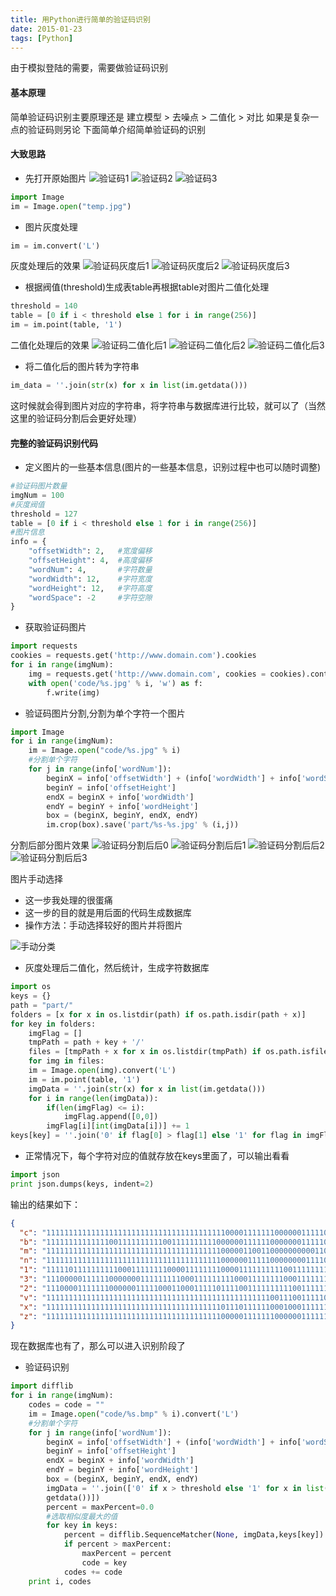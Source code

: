 ```yaml
---
title: 用Python进行简单的验证码识别
date: 2015-01-23
tags: [Python]
---
```


由于模拟登陆的需要，需要做验证码识别

#### **基本原理**

简单验证码识别主要原理还是 建立模型 > 去噪点 > 二值化 > 对比
如果是复杂一点的验证码则另论
下面简单介绍简单验证码的识别

<!-- more -->

#### **大致思路**
* 先打开原始图片
![验证码1](/uploads/20150123/code-1.jpg) ![验证码2](/uploads/20150123/code-2.jpg) ![验证码3](/uploads/20150123/code-3.jpg)

```python
import Image
im = Image.open("temp.jpg")
```

* 图片灰度处理

```python
im = im.convert('L')
```

灰度处理后的效果
![验证码灰度后1](/uploads/20150123/code-L-1.jpg) ![验证码灰度后2](/uploads/20150123/code-L-2.jpg) ![验证码灰度后3](/uploads/20150123/code-L-3.jpg)

* 根据阀值(threshold)生成表table再根据table对图片二值化处理

```python
threshold = 140
table = [0 if i < threshold else 1 for i in range(256)]
im = im.point(table, '1')
```

二值化处理后的效果
![验证码二值化后1](/uploads/20150123/code-b-1.jpg) ![验证码二值化后2](/uploads/20150123/code-b-2.jpg) ![验证码二值化后3](/uploads/20150123/code-b-3.jpg)

* 将二值化后的图片转为字符串

```python
im_data = ''.join(str(x) for x in list(im.getdata()))
```

这时候就会得到图片对应的字符串，将字符串与数据库进行比较，就可以了（当然这里的验证码分割后会更好处理）

#### **完整的验证码识别代码**

* 定义图片的一些基本信息(图片的一些基本信息，识别过程中也可以随时调整)

```python
#验证码图片数量
imgNum = 100
#灰度阀值
threshold = 127
table = [0 if i < threshold else 1 for i in range(256)]
#图片信息
info = {
    "offsetWidth": 2,   #宽度偏移
    "offsetHeight": 4,  #高度偏移
    "wordNum": 4,       #字符数量
    "wordWidth": 12,    #字符宽度
    "wordHeight": 12,   #字符高度
    "wordSpace": -2     #字符空隙
}
```

* 获取验证码图片

```python
import requests
cookies = requests.get('http://www.domain.com').cookies
for i in range(imgNum):
    img = requests.get('http://www.domain.com', cookies = cookies).content
    with open('code/%s.jpg' % i, 'w') as f:
        f.write(img)
```

* 验证码图片分割,分割为单个字符一个图片

```python
import Image
for i in range(imgNum):
    im = Image.open("code/%s.jpg" % i)
    #分割单个字符
    for j in range(info['wordNum']):
        beginX = info['offsetWidth'] + (info['wordWidth'] + info['wordSpace']) * j
        beginY = info['offsetHeight']
        endX = beginX + info['wordWidth']
        endY = beginY + info['wordHeight']
        box = (beginX, beginY, endX, endY)
        im.crop(box).save('part/%s-%s.jpg' % (i,j))
```

分割后部分图片效果
![验证码分割后后0](/uploads/20150123/code-1-0.jpg) ![验证码分割后后1](/uploads/20150123/code-1-1.jpg) ![验证码分割后后2](/uploads/20150123/code-1-2.jpg) ![验证码分割后后3](/uploads/20150123/code-1-3.jpg)

图片手动选择
* 这一步我处理的很蛋痛
* 这一步的目的就是用后面的代码生成数据库
* 操作方法：手动选择较好的图片并将图片

![手动分类](/uploads/20150123/part.jpg)

* 灰度处理后二值化，然后统计，生成字符数据库

```python
import os
keys = {}
path = "part/"
folders = [x for x in os.listdir(path) if os.path.isdir(path + x)]
for key in folders:
    imgFlag = []
    tmpPath = path + key + '/'
    files = [tmpPath + x for x in os.listdir(tmpPath) if os.path.isfile(tmpPath + x)]
    for img in files:
    im = Image.open(img).convert('L')
    im = im.point(table, '1')
    imgData = ''.join(str(x) for x in list(im.getdata()))
    for i in range(len(imgData)):
        if(len(imgFlag) <= i):
            imgFlag.append([0,0])
        imgFlag[i][int(imgData[i])] += 1
keys[key] = ''.join('0' if flag[0] > flag[1] else '1' for flag in imgFlag)
```

* 正常情况下，每个字符对应的值就存放在keys里面了，可以输出看看

```python
import json
print json.dumps(keys, indent=2)
```

输出的结果如下：
```json
{
  "c": "111111111111111111111111111111111111111100001111111000000111110001101111110011111111110011111111110011111111110001111111111000001111111100011111",
  "b": "111111111111110011111111110011111111110000001111110000000111110001100011110011110011110011110011110011110011110001100011110000000111111000001111",
  "m": "111111111111111111111111111111111111111000001100110000000000110001000010110011100111110011100111110011100111110011100111110011100111111111111111",
  "n": "111111111111111111111111111111111111111000000111110000000011110001100011110011110011110011110011110011110011110011110011110011110011111111111111",
  "1": "111110111111111100011111111000011111111000011111111110011111111110011111111110011111111110011111111110011111111110011111111110011111111111111111",
  "3": "111000001111110000000111111111000111111111000111111110001111111110001111111111000111111111100111110111100111100011000111110000001111111000011111",
  "2": "111000011111110000001111100011000111110111100111111111100111111111001111111110001111111100011111111000111111110000111111100000001111110000001111",
  "v": "111111111111111111111111111111111111111111111111110011100111110011100111111001001111111000001111111000001111111100011111111100011111111110111111",
  "x": "111111111111111111111111111111111111111011101111110001000111111000001111111100011111111100011111111100011111111000001111110001000111111011101111",
  "z": "111111111111111111111111111111111111111000001111111000000111111110001111111110001111111100011111111000111111111000111111110000001111111000001111"
}
```

现在数据库也有了，那么可以进入识别阶段了

* 验证码识别

```python
import difflib
for i in range(imgNum):
    codes = code = ""
    im = Image.open("code/%s.bmp" % i).convert('L')
    #分割单个字符
    for j in range(info['wordNum']):
        beginX = info['offsetWidth'] + (info['wordWidth'] + info['wordSpace']) * j
        beginY = info['offsetHeight']
        endX = beginX + info['wordWidth']
        endY = beginY + info['wordHeight']
        box = (beginX, beginY, endX, endY)
        imgData = ''.join(['0' if x > threshold else '1' for x in list(im.crop(box).
        getdata())])
        percent = maxPercent=0.0
        #选取相似度最大的值
        for key in keys:
            percent = difflib.SequenceMatcher(None, imgData,keys[key]).ratio()
            if percent > maxPercent:
                maxPercent = percent
                code = key
            codes += code
    print i, codes
```